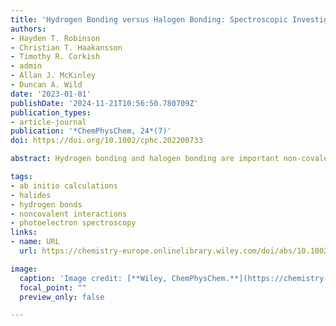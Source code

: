 ```yaml
---
title: 'Hydrogen Bonding versus Halogen Bonding: Spectroscopic Investigation of Gas-Phase Complexes Involving Bromide and Chloromethanes'
authors:
- Hayden T. Robinson
- Christian T. Haakansson
- Timothy R. Corkish
- admin
- Allan J. McKinley
- Duncan A. Wild
date: '2023-01-01'
publishDate: '2024-11-21T10:56:50.780709Z'
publication_types:
- article-journal
publication: '*ChemPhysChem, 24*(7)'
doi: https://doi.org/10.1002/cphc.202200733

abstract: Hydrogen bonding and halogen bonding are important non-covalent interactions that are known to occur in large molecular systems, such as in proteins and crystal structures. Although these interactions are important on a large scale, studying hydrogen and halogen bonding in small, gas-phase chemical species allows for the binding strengths to be determined and compared at a fundamental level. In this study, anion photoelectron spectra are presented for the gas-phase complexes involving bromide and the four chloromethanes, CH<sub>3</sub>Cl, CH<sub>2</sub>Cl<sub>2</sub>, CHCl<sub>3</sub>, and CCl<sub>4</sub>. The stabilisation energy and electron binding energy associated with each complex are determined experimentally, and the spectra are rationalised by high-level CCSD(T) calculations to determine the non-covalent interactions binding the complexes. These calculations involve nucleophilic bromide and electrophilic bromine interactions with chloromethanes, where the binding motifs, dissociation energies and vertical detachment energies are compared in terms of hydrogen bonding and halogen bonding.

tags:
- ab initio calculations
- halides
- hydrogen bonds
- noncovalent interactions
- photoelectron spectroscopy
links:
- name: URL
  url: https://chemistry-europe.onlinelibrary.wiley.com/doi/abs/10.1002/cphc.202200733

image:
  caption: 'Image credit: [**Wiley, ChemPhysChem.**](https://chemistry-europe.onlinelibrary.wiley.com/doi/10.1002/cphc.202200733)'
  focal_point: ""
  preview_only: false

---
```

